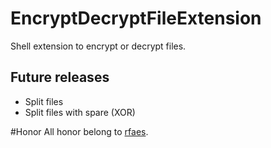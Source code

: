 # EncryptDecryptFileExtension
Shell extension to encrypt or decrypt files. 

## Future releases
- Split files
- Split files with spare (XOR)

#Honor
All honor belong to [rfaes](https://github.com/rfaes).
